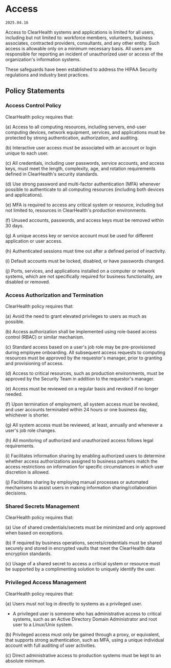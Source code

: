 # Access

`2025.04.16`

Access to ClearHealth systems and applications is limited for all users,
including but not limited to: workforce members, volunteers, business
associates, contracted providers, consultants, and any other entity. Such access
is allowable only on a minimum necessary basis. All users are responsible for
reporting an incident of unauthorized user or access of the organization's
information systems.

These safeguards have been established to address the HIPAA Security regulations
and industry best practices.

## Policy Statements

### Access Control Policy

ClearHealth policy requires that:

(a) Access to all computing resources, including servers, end-user computing
devices, network equipment, services, and applications must be protected by
strong authentication, authorization, and auditing.

(b) Interactive user access must be associated with an account or login unique
to each user.

(c) All credentials, including user passwords, service accounts, and access
keys, must meet the length, complexity, age, and rotation requirements defined
in ClearHealth's security standards.

(d) Use strong password and multi-factor authentication (MFA) whenever possible
to authenticate to all computing resources (including both devices and
applications).

(e) MFA is required to access any critical system or resource, including but not
limited to, resources in ClearHealth's production environments.

(f) Unused accounts, passwords, and access keys must be removed within 30 days.

(g) A unique access key or service account must be used for different
application or user access.

(h) Authenticated sessions must time out after a defined period of inactivity.

(i) Default accounts must be locked, disabled, or have passwords changed.

​(j) Ports, services, and applications installed on a computer or network
systems, which are not specifically required for business functionality, are
disabled or removed.

### Access Authorization and Termination

ClearHealth policy requires that:

(a) Avoid the need to grant elevated privileges to users as much as possible.

(b) Access authorization shall be implemented using role-based access control
(RBAC) or similar mechanism.

(c) Standard access based on a user's job role may be pre-provisioned during
employee onboarding. All subsequent access requests to computing resources must
be approved by the requestor's manager, prior to granting and provisioning of
access.

(d) Access to critical resources, such as production environments, must be
approved by the Security Team in addition to the requestor's manager.

(e) Access must be reviewed on a regular basis and revoked if no longer needed.

(f) Upon termination of employment, all system access must be revoked, and user
accounts terminated within 24 hours or one business day, whichever is shorter.

(g) All system access must be reviewed, at least, annually and whenever a user's
job role changes.

(h) All monitoring of authorized and unauthorized access follows legal
requirements.

​(i) Facilitates information sharing by enabling authorized users to determine
whether access authorizations assigned to business partners match the access
restrictions on information for specific circumstances in which user discretion
is allowed.

(j) Facilitates sharing by employing manual processes or automated mechanisms to
assist users in making information sharing/collaboration decisions.

### Shared Secrets Management

ClearHealth policy requires that:

(a) Use of shared credentials/secrets must be minimized and only approved when
based on exceptions.

(b) If required by business operations, secrets/credentials must be shared
securely and stored in encrypted vaults that meet the ClearHealth data
encryption standards.

(c) Usage of a shared secret to access a critical system or resource must be
supported by a complimenting solution to uniquely identify the user.

### Privileged Access Management

ClearHealth policy requires that:

(a) Users must not log in directly to systems as a privileged user.

- A privileged user is someone who has administrative access to critical
  systems, such as an Active Directory Domain Administrator and root user to a
  Linux/Unix system.

(b) Privileged access must only be gained through a proxy, or equivalent, that
supports strong authentication, such as MFA, using a unique individual account
with full auditing of user activities.

(c) Direct administrative access to production systems must be kept to an
absolute minimum.
